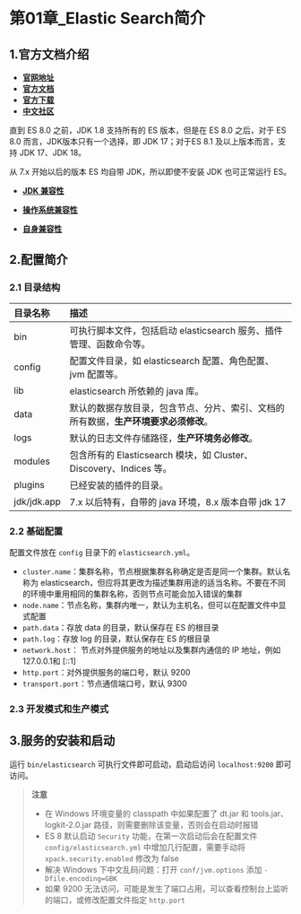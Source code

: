 # 第01章_Elastic Search简介

## 1.官方文档介绍

- **[官网地址](http://elastic.co/)**
- **[官方文档](https://www.elastic.co/guide/en/elasticsearch/reference/current/index.html)**
- **[官方下载](https://www.elastic.co/cn/downloads/past-releases#elasticsearch)**
- **[中文社区](https://www.elastic.org.cn/archives/chapter1)**

直到 ES 8.0 之前，JDK 1.8 支持所有的 ES 版本，但是在 ES 8.0 之后，对于 ES 8.0 而言，JDK版本只有一个选择，即 JDK 17；对于ES 8.1 及以上版本而言，支持 JDK 17、JDK 18。

从 7.x 开始以后的版本 ES 均自带 JDK，所以即使不安装 JDK 也可正常运行 ES。

- **[JDK 兼容性](https://www.elastic.co/cn/support/matrix#matrix_jvm)**

- **[操作系统兼容性](https://www.elastic.co/cn/support/matrix)**

- **[自身兼容性](https://www.elastic.co/cn/support/matrix#matrix_compatibility)**

## 2.配置简介

### 2.1 目录结构

| **目录名称** | **描述**                                                     |
| :----------- | :----------------------------------------------------------- |
| bin          | 可执行脚本文件，包括启动 elasticsearch 服务、插件管理、函数命令等。 |
| config       | 配置文件目录，如 elasticsearch 配置、角色配置、jvm 配置等。  |
| lib          | elasticsearch 所依赖的 java 库。                             |
| data         | 默认的数据存放目录，包含节点、分片、索引、文档的所有数据，**生产环境要求必须修改**。 |
| logs         | 默认的日志文件存储路径，**生产环境务必修改**。               |
| modules      | 包含所有的 Elasticsearch 模块，如 Cluster、Discovery、Indices 等。 |
| plugins      | 已经安装的插件的目录。                                       |
| jdk/jdk.app  | 7.x 以后特有，自带的 java 环境，8.x 版本自带 jdk 17          |

### 2.2 基础配置

配置文件放在 `config` 目录下的 `elasticsearch.yml`。

- `cluster.name`：集群名称，节点根据集群名称确定是否是同一个集群。默认名称为 elasticsearch，但应将其更改为描述集群用途的适当名称。不要在不同的环境中重用相同的集群名称，否则节点可能会加入错误的集群
- `node.name`：节点名称，集群内唯一，默认为主机名，但可以在配置文件中显式配置
- `path.data`：存放 data 的目录，默认保存在 ES 的根目录
- `path.log`：存放 log 的目录，默认保存在 ES 的根目录
- `network.host`： 节点对外提供服务的地址以及集群内通信的 IP 地址，例如127.0.0.1和 [::1]
- `http.port`：对外提供服务的端口号，默认 9200
- `transport.port`：节点通信端口号，默认 9300

### 2.3 开发模式和生产模式

## 3.服务的安装和启动

运行 `bin/elasticsearch` 可执行文件即可启动，启动后访问 `localhost:9200` 即可访问。

> **注意**
>
> - 在 Windows 环境变量的 classpath 中如果配置了 dt.jar 和 tools.jar、logkit-2.0.jar 路径，则需要删除该变量，否则会在启动时报错
> - ES 8 默认启动 `Security` 功能，在第一次启动后会在配置文件 `config/elasticsearch.yml` 中增加几行配置，需要手动将 `xpack.security.enabled` 修改为 false
> - 解决 Windows 下中文乱码问题：打开 `conf/jvm.options` 添加 `-Dfile.encoding=GBK`
> - 如果 9200 无法访问，可能是发生了端口占用，可以查看控制台上监听的端口，或修改配置文件指定 `http.port`

